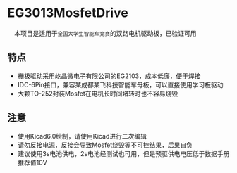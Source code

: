 # EG3013MosfetDrive
 &nbsp;&nbsp;&nbsp;&nbsp;本项目是适用于`全国大学生智能车竞赛`的双路电机驱动板，已验证可用 
## 特点
- 栅极驱动采用屹晶微电子有限公司的EG2103，成本低廉，便于焊接
- IDC-6Pin接口，兼容某成都某飞科技智能车母板，可以直接使用学习板驱动
- 大颗TO-252封装Mosfet在电机长时间堵转时也不容易烧毁
## 注意
- 使用Kicad6.0绘制，请使用Kicad进行二次编辑
- 请勿反接电源，反接会导致Mosfet烧毁等不可控结果，后果自负
- 建议使用3s电池供电，2s电池经测试也可用，但是预驱供电电压低于数据手册推荐值10V

 
